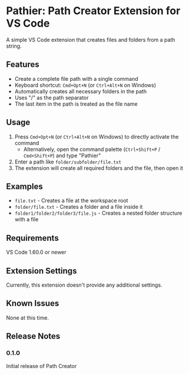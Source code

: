 # Pathier: Path Creator Extension for VS Code

A simple VS Code extension that creates files and folders from a path string.

## Features

- Create a complete file path with a single command
- Keyboard shortcut: `Cmd+Opt+N` (or `Ctrl+Alt+N` on Windows)
- Automatically creates all necessary folders in the path
- Uses "/" as the path separator
- The last item in the path is treated as the file name

## Usage

1. Press `Cmd+Opt+N` (or `Ctrl+Alt+N` on Windows) to directly activate the command
   - Alternatively, open the command palette (`Ctrl+Shift+P` / `Cmd+Shift+P`) and type "Pathier"
2. Enter a path like `folder/subfolder/file.txt`
3. The extension will create all required folders and the file, then open it

## Examples

- `file.txt` - Creates a file at the workspace root
- `folder/file.txt` - Creates a folder and a file inside it
- `folder1/folder2/folder3/file.js` - Creates a nested folder structure with a file

## Requirements

VS Code 1.60.0 or newer

## Extension Settings

Currently, this extension doesn't provide any additional settings.

## Known Issues

None at this time.

## Release Notes

### 0.1.0

Initial release of Path Creator
